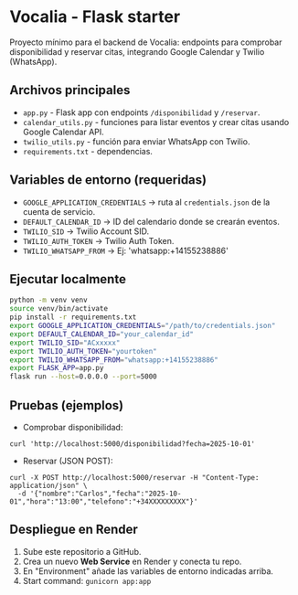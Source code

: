 # Vocalia - Flask starter

Proyecto mínimo para el backend de Vocalia: endpoints para comprobar disponibilidad y reservar citas,
integrando Google Calendar y Twilio (WhatsApp).

## Archivos principales
- `app.py` - Flask app con endpoints `/disponibilidad` y `/reservar`.
- `calendar_utils.py` - funciones para listar eventos y crear citas usando Google Calendar API.
- `twilio_utils.py` - función para enviar WhatsApp con Twilio.
- `requirements.txt` - dependencias.

## Variables de entorno (requeridas)
- `GOOGLE_APPLICATION_CREDENTIALS` -> ruta al `credentials.json` de la cuenta de servicio.
- `DEFAULT_CALENDAR_ID` -> ID del calendario donde se crearán eventos.
- `TWILIO_SID` -> Twilio Account SID.
- `TWILIO_AUTH_TOKEN` -> Twilio Auth Token.
- `TWILIO_WHATSAPP_FROM` -> Ej: 'whatsapp:+14155238886'

## Ejecutar localmente
```bash
python -m venv venv
source venv/bin/activate
pip install -r requirements.txt
export GOOGLE_APPLICATION_CREDENTIALS="/path/to/credentials.json"
export DEFAULT_CALENDAR_ID="your_calendar_id"
export TWILIO_SID="ACxxxxx"
export TWILIO_AUTH_TOKEN="yourtoken"
export TWILIO_WHATSAPP_FROM="whatsapp:+14155238886"
export FLASK_APP=app.py
flask run --host=0.0.0.0 --port=5000
```

## Pruebas (ejemplos)
- Comprobar disponibilidad:
```
curl 'http://localhost:5000/disponibilidad?fecha=2025-10-01'
```
- Reservar (JSON POST):
```
curl -X POST http://localhost:5000/reservar -H "Content-Type: application/json" \
  -d '{"nombre":"Carlos","fecha":"2025-10-01","hora":"13:00","telefono":"+34XXXXXXXXX"}'
```

## Despliegue en Render
1. Sube este repositorio a GitHub.
2. Crea un nuevo **Web Service** en Render y conecta tu repo.
3. En "Environment" añade las variables de entorno indicadas arriba.
4. Start command: `gunicorn app:app`
